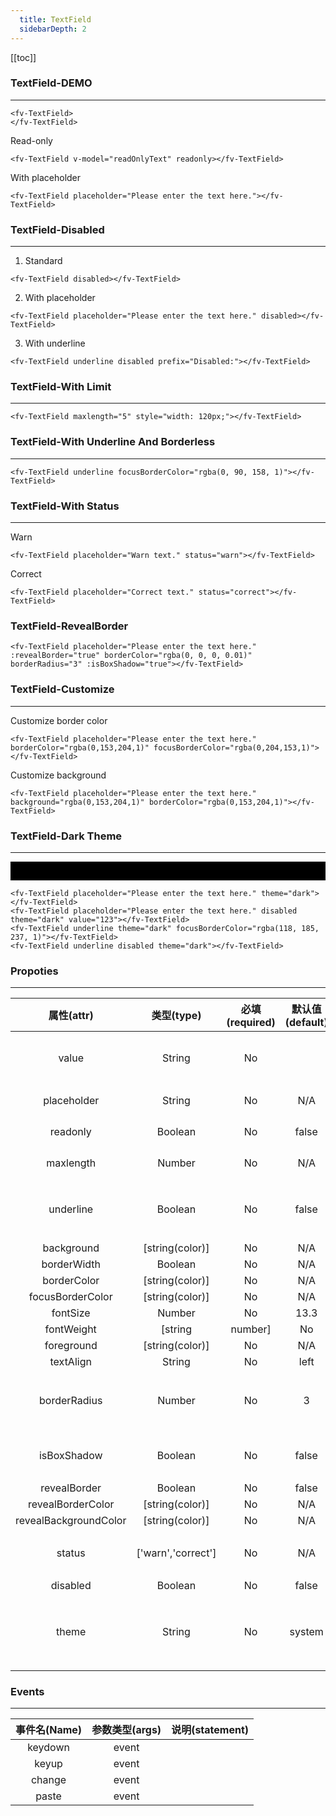 ```yaml
---
  title: TextField
  sidebarDepth: 2
---
```

  
[[toc]]

### TextField-DEMO
--- 

<script>
export default {
    data () {
        return {
            readOnlyText: "I am read-only."
        }
    }
}
</script>



<ClientOnly>
<fv-TextField>
</fv-TextField>
</ClientOnly>

```vue
<fv-TextField>
</fv-TextField>
```

Read-only


<ClientOnly>
<fv-TextField v-model="readOnlyText" readonly></fv-TextField>
</ClientOnly>

```vue
<fv-TextField v-model="readOnlyText" readonly></fv-TextField>
```

With placeholder


<ClientOnly>
<fv-TextField placeholder="Please enter the text here."></fv-TextField>
</ClientOnly>

```vue
<fv-TextField placeholder="Please enter the text here."></fv-TextField>
```

### TextField-Disabled
---
1. Standard


<ClientOnly>
<fv-TextField disabled></fv-TextField>
</ClientOnly>

```vue
<fv-TextField disabled></fv-TextField>
```

2. With placeholder


<ClientOnly>
<fv-TextField placeholder="Please enter the text here." disabled></fv-TextField>
</ClientOnly>

```vue
<fv-TextField placeholder="Please enter the text here." disabled></fv-TextField>
```

3. With underline


<ClientOnly>
<fv-TextField underline disabled prefix="Disabled:"></fv-TextField>
</ClientOnly>

```vue
<fv-TextField underline disabled prefix="Disabled:"></fv-TextField>
```

### TextField-With Limit
---

<ClientOnly>
<fv-TextField maxlength="5" style="width: 120px;"></fv-TextField>
</ClientOnly>

```vue
<fv-TextField maxlength="5" style="width: 120px;"></fv-TextField>
```

### TextField-With Underline And Borderless
---

<ClientOnly>
<fv-TextField underline focusBorderColor="rgba(0, 90, 158, 1)"></fv-TextField>
</ClientOnly>

```vue
<fv-TextField underline focusBorderColor="rgba(0, 90, 158, 1)"></fv-TextField>
```

### TextField-With Status
---
Warn


<ClientOnly>
<fv-TextField placeholder="Warn text." status="warn"></fv-TextField>
</ClientOnly>

```vue
<fv-TextField placeholder="Warn text." status="warn"></fv-TextField>
```

Correct


<ClientOnly>
<fv-TextField placeholder="Correct text." status="correct"></fv-TextField>
</ClientOnly>

```vue
<fv-TextField placeholder="Correct text." status="correct"></fv-TextField>
```

### TextField-RevealBorder


<ClientOnly>
<fv-TextField placeholder="Please enter the text here." :revealBorder="true" borderColor="rgba(0, 0, 0, 0.01)" borderRadius="3" :isBoxShadow="true"></fv-TextField>
</ClientOnly>

```vue
<fv-TextField placeholder="Please enter the text here." :revealBorder="true" borderColor="rgba(0, 0, 0, 0.01)" borderRadius="3" :isBoxShadow="true"></fv-TextField>
```

### TextField-Customize
---
Customize border color


<ClientOnly>
<fv-TextField placeholder="Please enter the text here." borderColor="rgba(0,153,204,1)" focusBorderColor="rgba(0,204,153,1)"></fv-TextField>
</ClientOnly>

```vue
<fv-TextField placeholder="Please enter the text here." borderColor="rgba(0,153,204,1)" focusBorderColor="rgba(0,204,153,1)"></fv-TextField>
```

Customize background


<ClientOnly>
<fv-TextField placeholder="Please enter the text here." background="rgba(0,153,204,1)" borderColor="rgba(0,153,204,1)"></fv-TextField>
</ClientOnly>

```vue
<fv-TextField placeholder="Please enter the text here." background="rgba(0,153,204,1)" borderColor="rgba(0,153,204,1)"></fv-TextField>
```

### TextField-Dark Theme
---
<div style="padding: 15px; background: black;">
<ClientOnly>
    <fv-TextField placeholder="Please enter the text here." theme="dark"></fv-TextField>
    <fv-TextField placeholder="Please enter the text here." disabled theme="dark" value="123"></fv-TextField>
    <fv-TextField underline theme="dark" focusBorderColor="rgba(118, 185, 237, 1)"></fv-TextField>
    <fv-TextField underline disabled theme="dark"></fv-TextField>
</ClientOnly>
</div>

```vue
<fv-TextField placeholder="Please enter the text here." theme="dark"></fv-TextField>
<fv-TextField placeholder="Please enter the text here." disabled theme="dark" value="123"></fv-TextField>
<fv-TextField underline theme="dark" focusBorderColor="rgba(118, 185, 237, 1)"></fv-TextField>
<fv-TextField underline disabled theme="dark"></fv-TextField>
```



### Propoties
---
|      属性(attr)       |     类型(type)     | 必填(required) | 默认值(default) |                      说明(statement)                      |
|:---------------------:|:------------------:|:--------------:|:---------------:|:---------------------------------------------------------:|
|         value         |       String       |       No       |                 |             Using v-model binding input value             |
|      placeholder      |       String       |       No       |       N/A       |                      等同HTML[input]                      |
|       readonly        |      Boolean       |       No       |      false      |                      等同HTML[input]                      |
|       maxlength       |       Number       |       No       |       N/A       |                      等同HTML[input]                      |
|       underline       |      Boolean       |       No       |      false      |             是否开启Underline风格的TextField              |
|      background       |  [string(color)]   |       No       |       N/A       |                                                           |
|      borderWidth      |      Boolean       |       No       |       N/A       |                                                           |
|      borderColor      |  [string(color)]   |       No       |       N/A       |                                                           |
|   focusBorderColor    |  [string(color)]   |       No       |       N/A       |                                                           |
|       fontSize        |       Number       |       No       |      13.3       |                                                           |
|      fontWeight       |      [string       |    number]     |       No        |                          normal                           |
|      foreground       |  [string(color)]   |       No       |       N/A       |                                                           |
|       textAlign       |       String       |       No       |      left       |                                                           |
|     borderRadius      |       Number       |       No       |        3        |        TextField圆角大小, 启用revealBorder时将失效        |
|      isBoxShadow      |      Boolean       |       No       |      false      |                    开启`TextField`阴影                    |
|     revealBorder      |      Boolean       |       No       |      false      |                                                           |
|   revealBorderColor   |  [string(color)]   |       No       |       N/A       |                                                           |
| revealBackgroundColor |  [string(color)]   |       No       |       N/A       |                                                           |
|        status         | ['warn','correct'] |       No       |       N/A       |            状态边框预设, 默认有警告和正确两种             |
|       disabled        |      Boolean       |       No       |      false      |                                                           |
|         theme         |       String       |       No       |     system      | 主题样式, 包含`light`, `dark`, `system`, `custom`几种样式 |

### Events
---
| 事件名(Name) | 参数类型(args) | 说明(statement) |
|:------------:|:--------------:|:---------------:|
|   keydown    |     event      |                 |
|    keyup     |     event      |                 |
|    change    |     event      |                 |
|    paste     |     event      |                 |